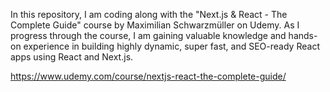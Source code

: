 In this repository, I am coding along with the "Next.js & React - The Complete Guide" course by Maximilian Schwarzmüller on Udemy. As I progress through the course, I am gaining valuable knowledge and hands-on experience in building highly dynamic, super fast, and SEO-ready React apps using React and Next.js.

https://www.udemy.com/course/nextjs-react-the-complete-guide/
